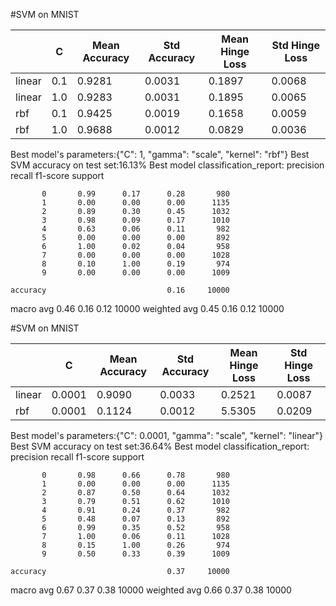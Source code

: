 #SVM on MNIST

|        |       C | Mean Accuracy | Std Accuracy | Mean Hinge Loss | Std Hinge Loss |
|--------|---------|---------------|--------------|-----------------|----------------|
| linear |     0.1 |        0.9281 |       0.0031 |          0.1897 |         0.0068 |
| linear |     1.0 |        0.9283 |       0.0031 |          0.1895 |         0.0065 |
| rbf    |     0.1 |        0.9425 |       0.0019 |          0.1658 |         0.0059 |
| rbf    |     1.0 |        0.9688 |       0.0012 |          0.0829 |         0.0036 |

Best model's parameters:{"C": 1, "gamma": "scale", "kernel": "rbf"}
Best SVM accuracy on test set:16.13%
Best model classification_report:
              precision    recall  f1-score   support

           0       0.99      0.17      0.28       980
           1       0.00      0.00      0.00      1135
           2       0.89      0.30      0.45      1032
           3       0.98      0.09      0.17      1010
           4       0.63      0.06      0.11       982
           5       0.00      0.00      0.00       892
           6       1.00      0.02      0.04       958
           7       0.00      0.00      0.00      1028
           8       0.10      1.00      0.19       974
           9       0.00      0.00      0.00      1009

    accuracy                           0.16     10000
   macro avg       0.46      0.16      0.12     10000
weighted avg       0.45      0.16      0.12     10000


#SVM on MNIST

|        |       C | Mean Accuracy | Std Accuracy | Mean Hinge Loss | Std Hinge Loss |
|--------|---------|---------------|--------------|-----------------|----------------|
| linear |  0.0001 |        0.9090 |       0.0033 |          0.2521 |         0.0087 |
| rbf    |  0.0001 |        0.1124 |       0.0012 |          5.5305 |         0.0209 |

Best model's parameters:{"C": 0.0001, "gamma": "scale", "kernel": "linear"}
Best SVM accuracy on test set:36.64%
Best model classification_report:
              precision    recall  f1-score   support

           0       0.98      0.66      0.78       980
           1       0.00      0.00      0.00      1135
           2       0.87      0.50      0.64      1032
           3       0.79      0.51      0.62      1010
           4       0.91      0.24      0.37       982
           5       0.48      0.07      0.13       892
           6       0.99      0.35      0.52       958
           7       1.00      0.06      0.11      1028
           8       0.15      1.00      0.26       974
           9       0.50      0.33      0.39      1009

    accuracy                           0.37     10000
   macro avg       0.67      0.37      0.38     10000
weighted avg       0.66      0.37      0.38     10000
